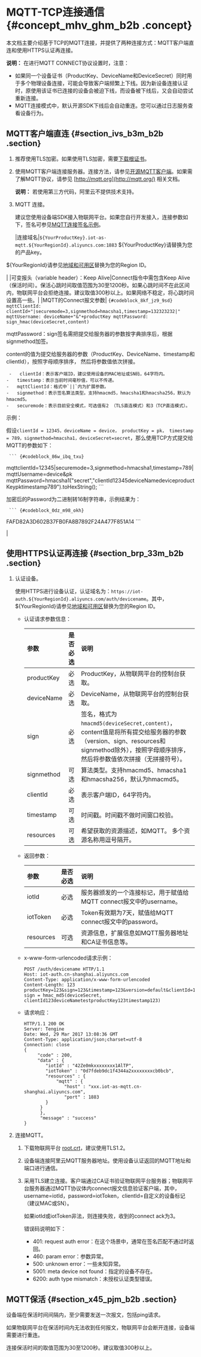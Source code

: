 # MQTT-TCP连接通信 {#concept_mhv_ghm_b2b .concept}

本文档主要介绍基于TCP的MQTT连接，并提供了两种连接方式：MQTT客户端直连和使用HTTPS认证再连接。

**说明：** 在进行MQTT CONNECT协议设置时，注意：

-   如果同一个设备证书（ProductKey、DeviceName和DeviceSecret）同时用于多个物理设备连接，可能会导致客户端频繁上下线。因为新设备连接认证时，原使用该证书已连接的设备会被迫下线，而设备被下线后，又会自动尝试重新连接。
-   MQTT连接模式中，默认开源SDK下线后会自动重连。您可以通过日志服务查看设备行为。

## MQTT客户端直连 {#section_ivs_b3m_b2b .section}

1.  推荐使用TLS加密。如果使用TLS加密，需要[下载根证书](http://aliyun-iot.oss-cn-hangzhou.aliyuncs.com/cert_pub/root.crt)。
2.  使用MQTT客户端连接服务器。连接方法，请参见[开源MQTT客户端](https://github.com/mqtt/mqtt.github.io/wiki/libraries)。如果需了解MQTT协议，请参见 [http://mqtt.org](http://mqtt.org/) 相关文档。

    **说明：** 若使用第三方代码，阿里云不提供技术支持。

3.  MQTT 连接。

    建议您使用设备端SDK接入物联网平台。如果您自行开发接入，连接参数如下，签名可参见[MQTT连接签名示例](intl.zh-CN/设备端开发指南/使用开放协议自主接入/MQTT连接签名示例.md#)。

    |连接域名|`${YourProductKey}.iot-as-mqtt.${YourRegionId}.aliyuncs.com:1883` $\{YourProductKey\}请替换为您的产品key。

 $\{YourRegionId\}请参见[地域和可用区](../../../../intl.zh-CN/通用参考/地域和可用区.md#)替换为您的Region ID。

 |
    |可变报头（variable header）：Keep Alive|Connect指令中需包含Keep Alive（保活时间）。保活心跳时间取值范围为30至1200秒。如果心跳时间不在此区间内，物联网平台会拒绝连接。建议取值300秒以上。如果网络不稳定，将心跳时间设置高一些。|
    |MQTT的Connect报文参数|     ``` {#codeblock_8kf_jz9_9sd}
mqttClientId: clientId+"|securemode=3,signmethod=hmacsha1,timestamp=132323232|"
mqttUsername: deviceName+"&"+productKey
mqttPassword: sign_hmac(deviceSecret,content)
    ```

 mqttPassword：sign签名需把提交给服务器的参数按字典排序后，根据signmethod加签。

 content的值为提交给服务器的参数（ProductKey、DeviceName、timestamp和clientId），按照字母顺序排序， 然后将参数值依次拼接。

     -   clientId：表示客户端ID，建议使用设备的MAC地址或SN码，64字符内。
    -   timestamp：表示当前时间毫秒值，可以不传递。
    -   mqttClientId：格式中`||`内为扩展参数。
    -   signmethod：表示签名算法类型。支持hmacmd5，hmacsha1和hmacsha256，默认为hmacmd5。
    -   securemode：表示目前安全模式，可选值有2 （TLS直连模式）和3（TCP直连模式）。
 示例：

 假设`clientId = 12345，deviceName = device， productKey = pk， timestamp = 789，signmethod=hmacsha1，deviceSecret=secret`，那么使用TCP方式提交给MQTT的参数如下：

     ``` {#codeblock_86w_ibq_txu}
mqttclientId=12345|securemode=3,signmethod=hmacsha1,timestamp=789|
mqttUsername=device&pk
mqttPassword=hmacsha1("secret","clientId12345deviceNamedeviceproductKeypktimestamp789").toHexString(); 
    ```

 加密后的Password为二进制转16制字符串，示例结果为：

     ``` {#codeblock_0dz_m98_okh}
FAFD82A3D602B37FB0FA8B7892F24A477F851A14
    ```

 |


## 使用HTTPS认证再连接 {#section_brp_33m_b2b .section}

1.  认证设备。

    使用HTTPS进行设备认证，认证域名为：`https://iot-auth.${YourRegionId}.aliyuncs.com/auth/devicename`。其中，$\{YourRegionId\}请参见[地域和可用区](../../../../intl.zh-CN/通用参考/地域和可用区.md#)替换为您的Region ID。

    -   认证请求参数信息：

        |参数|是否必选|说明|
        |:-|:---|:-|
        |productKey|必选|ProductKey，从物联网平台的控制台获取。|
        |deviceName|必选|DeviceName，从物联网平台的控制台获取。|
        |sign|必选|签名，格式为`hmacmd5(deviceSecret,content)`，content值是将所有提交给服务器的参数（version、sign、resources和signmethod除外），按照字母顺序排序， 然后将参数值依次拼接（无拼接符号）。|
        |signmethod|可选|算法类型。支持hmacmd5、hmacsha1和hmacsha256，默认为hmacmd5。|
        |clientId|必选|表示客户端ID，64字符内。|
        |timestamp|可选|时间戳。时间戳不做时间窗口校验。|
        |resources|可选|希望获取的资源描述，如MQTT。 多个资源名称用逗号隔开。|

    -   返回参数：

        |参数|是否必选|说明|
        |:-|:---|:-|
        |iotId|必选|服务器颁发的一个连接标记，用于赋值给MQTT connect报文中的username。|
        |iotToken|必选|Token有效期为7天，赋值给MQTT connect报文中的password。|
        |resources|可选|资源信息，扩展信息如MQTT服务器地址和CA证书信息等。|

    -   x-www-form-urlencoded请求示例：

        ``` {#codeblock_k0s_j80_iro}
        POST /auth/devicename HTTP/1.1
        Host: iot-auth.cn-shanghai.aliyuncs.com
        Content-Type: application/x-www-form-urlencoded
        Content-Length: 123
        productKey=123&sign=123&timestamp=123&version=default&clientId=123&resources=mqtt&deviceName=test
        sign = hmac_md5(deviceSecret, clientId123deviceNametestproductKey123timestamp123)
        ```

    -   请求响应：

        ``` {#codeblock_cql_2h7_0jr}
        HTTP/1.1 200 OK
        Server: Tengine
        Date: Wed, 29 Mar 2017 13:08:36 GMT
        Content-Type: application/json;charset=utf-8
        Connection: close
        {
             "code" : 200,
             "data" : {
                "iotId" : "42Ze0mkxxxxxxxx1AlTP",
                "iotToken" : "0d7fdeb9dc1f4344a2xxxxxxxxcb0bcb",
                "resources" : {
                    "mqtt" : {
                       "host" : "xxx.iot-as-mqtt.cn-shanghai.aliyuncs.com",
                       "port" : 1883
                }
              }
              },
              "message" : "success"
        }
        ```

2.  连接MQTT。
    1.  下载物联网平台 [root.crt](http://docs-aliyun.cn-hangzhou.oss.aliyun-inc.com/assets/attach/30539/cn_zh/1495715052139/root.crt)，建议使用TLS1.2。
    2.  设备端连接阿里云MQTT服务器地址。使用设备认证返回的MQTT地址和端口进行通信。
    3.  采用TLS建立连接。客户端通过CA证书验证物联网平台服务器；物联网平台服务器通过MQTT协议体内connect报文信息验证客户端，其中，username=iotId，password=iotToken，clientId=自定义的设备标记（建议MAC或SN）。

        如果iotId或iotToken非法，则连接失败，收到的connect ack为3。

        错误码说明如下：

        -   401: request auth error：在这个场景中，通常在签名匹配不通过时返回。
        -   460: param error：参数异常。
        -   500: unknown error：一些未知异常。
        -   5001: meta device not found：指定的设备不存在。
        -   6200: auth type mismatch：未授权认证类型错误。

## MQTT保活 {#section_x45_pjm_b2b .section}

设备端在保活时间间隔内，至少需要发送一次报文，包括ping请求。

如果物联网平台在保活时间内无法收到任何报文，物联网平台会断开连接，设备端需要进行重连。

连接保活时间的取值范围为30至1200秒。建议取值300秒以上。

